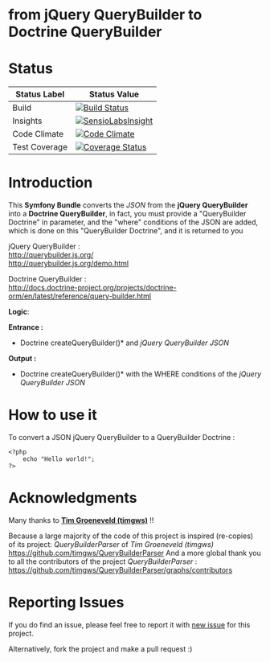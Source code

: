 # from jQuery QueryBuilder to Doctrine QueryBuilder

# Status

Status Label  | Status Value
--------------|-------------
Build | [![Build Status](https://travis-ci.org/timgws/QueryBuilderParser.svg?branch=master)](https://travis-ci.org/timgws/QueryBuilderParser)
Insights | [![SensioLabsInsight](https://insight.sensiolabs.com/projects/70403e01-ad39-4117-bdef-d0c09c382555/mini.png?branch=master)](https://insight.sensiolabs.com/projects/70403e01-ad39-4117-bdef-d0c09c382555)
Code Climate | [![Code Climate](https://codeclimate.com/github/timgws/QueryBuilderParser/badges/gpa.svg)](https://codeclimate.com/github/timgws/QueryBuilderParser)
Test Coverage | [![Coverage Status](https://coveralls.io/repos/github/timgws/QueryBuilderParser/badge.svg?branch=master)](https://coveralls.io/github/timgws/QueryBuilderParser?branch=master)

# Introduction

This **Symfony Bundle** converts the *JSON* from the **jQuery QueryBuilder** into a **Doctrine QueryBuilder**, in fact, you must provide a "QueryBuilder Doctrine" in parameter, and the "where" conditions of the JSON are added, which is done on this "QueryBuilder Doctrine", and it is returned to you

jQuery QueryBuilder :<br>
http://querybuilder.js.org/<br>
http://querybuilder.js.org/demo.html

Doctrine QueryBuilder :<br>
http://docs.doctrine-project.org/projects/doctrine-orm/en/latest/reference/query-builder.html

**Logic**:

**Entrance :**
* Doctrine createQueryBuilder()* and *jQuery QueryBuilder JSON*

**Output :**
* Doctrine createQueryBuilder()*  with the WHERE conditions of the *jQuery QueryBuilder JSON*



# How to use it

To convert a JSON jQuery QueryBuilder to a QueryBuilder Doctrine :

    <?php
        echo "Hello world!";
    ?>


# Acknowledgments

Many thanks to [**Tim Groeneveld (timgws)**](https://github.com/timgws "Tim Groeneveld (timgws)") !!

Because a large majority of the code of this project is inspired (re-copies) of its project:
*QueryBuilderParser* of *Tim Groeneveld (timgws)*
https://github.com/timgws/QueryBuilderParser
And a more global thank you to all the contributors of the project *QueryBuilderParser* :
https://github.com/timgws/QueryBuilderParser/graphs/contributors


# Reporting Issues

If you do find an issue, please feel free to report it with [new issue](https://github.com/josedacosta/jQueryQueryBuilderBundle/issues) for this project.

Alternatively, fork the project and make a pull request :)
